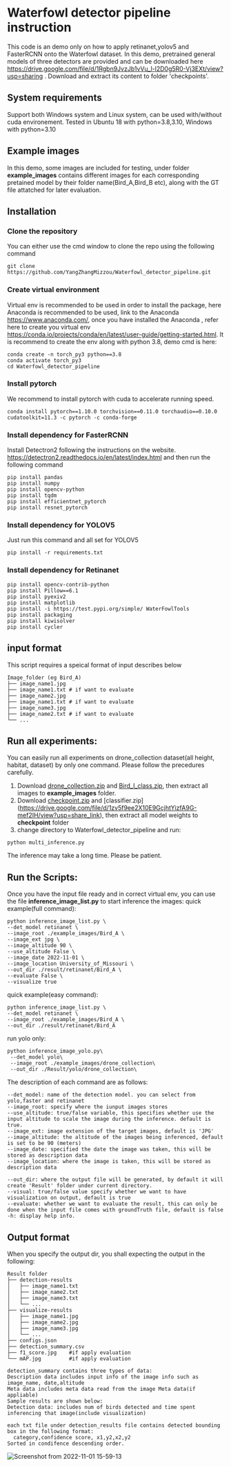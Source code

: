# Waterfowl detector pipeline instruction

This code is an demo only on how to apply retinanet,yolov5 and FasterRCNN onto the Waterfowl dataset. In this demo, pretrained general models of three detectors are provided and can be downloaded here https://drive.google.com/file/d/1Rgbn9JvzJb1vVu_l-l2D0g5R0-Vj3EXt/view?usp=sharing . Download and extract its content to folder 'checkpoints'.

## System requirements
Support both Windows system and Linux system, can be used with/without cuda environement.
Tested in Ubuntu 18 with python=3.8,3.10, Windows with python=3.10

## Example images

In this demo, some images are included for testing, under folder **example_images** contains different images for each corresponding pretained model by their folder name(Bird_A,Bird_B etc), along with the GT file attatched for later evaluation.

## Installation

### Clone the repository
You can either use the cmd window to clone the repo using the following command
```
git clone https://github.com/YangZhangMizzou/Waterfowl_detector_pipeline.git
```

### Create virtual environment
Virtual env is recommended to be used in order to install the package, here Anaconda is recommended to be used, link to the Anaconda https://www.anaconda.com/, once you have installed the Anaconda , refer here to create you virtual env https://conda.io/projects/conda/en/latest/user-guide/getting-started.html. It is recommend to create the env along with python 3.8, demo cmd is here:

```
conda create -n torch_py3 python==3.8
conda activate torch_py3
cd Waterfowl_detector_pipeline
```

### Install pytorch

We recommend to install pytorch with cuda to accelerate running speed.
```
conda install pytorch==1.10.0 torchvision==0.11.0 torchaudio==0.10.0 cudatoolkit=11.3 -c pytorch -c conda-forge
```
### Install dependency for FasterRCNN

Install Detectron2 following the instructions on the website. https://detectron2.readthedocs.io/en/latest/index.html
and then run the following command

```
pip install pandas
pip install numpy
pip install opencv-python
pip install tqdm
pip install efficientnet_pytorch
pip install resnet_pytorch
```

### Install dependency for YOLOV5

Just run this command and all set for YOLOV5
```
pip install -r requirements.txt
```

### Install dependency for Retinanet

```
pip install opencv-contrib-python
pip install Pillow==6.1
pip install pyexiv2
pip install matplotlib
pip install -i https://test.pypi.org/simple/ WaterFowlTools
pip install packaging
pip install kiwisolver
pip install cycler
```


## input format
This script requires a speical format of input describes below
```
Image_folder (eg Bird_A)
├── image_name1.jpg
├── image_name1.txt # if want to evaluate
├── image_name2.jpg
├── image_name1.txt # if want to evaluate
├── image_name3.jpg
├── image_name2.txt # if want to evaluate
└── ...
```
## Run all experiments:
You can easily run all experiments on drone_collection dataset(all height, habitat, dataset) by only one command. Please follow the precedures carefully.

1. Download [drone_collection.zip](https://drive.google.com/file/d/15SRYsCYhyWkT6no7416Qnok9sMZur23N/view?usp=sharing) and [Bird_I_class.zip](https://drive.google.com/file/d/1KWomFVsXrocupsISoalmCl_wpchleUBf/view?usp=share_link), then extract all images to **example_images** folder. 
2. Download [checkpoint.zip](https://drive.google.com/file/d/1LP9KfV6tEzuRJQga4DYmkAMQhqM8E7ek/view?usp=sharing) and [classifier.zip] (https://drive.google.com/file/d/1zv5f9ee2X10E9GcjhtYizfA9G-mef2IH/view?usp=share_link), then extract all model weights to **checkpoint** folder 
3. change directory to Waterfowl_detector_pipeline and run:
```
python multi_inference.py
```
The inference may take a long time. Please be patient.

## Run the Scripts:
Once you have the input file ready and in correct virtual env, you can use the file **inference_image_list.py** to start inference the images:
quick example(full command):
```
python inference_image_list.py \
--det_model retinanet \
--image_root ./example_images/Bird_A \
--image_ext jpg \
--image_altitude 90 \
--use_altitude False \
--image_date 2022-11-01 \
--image_location University_of_Missouri \
--out_dir ./result/retinanet/Bird_A \
--evaluate False \
--visualize true 
```
quick example(easy command):
```
python inference_image_list.py \
--det_model retinanet \
--image_root ./example_images/Bird_A \
--out_dir ./result/retinanet/Bird_A
```

run yolo only:
```
python inference_image_yolo.py\
 --det_model yolo\
 --image_root ./example_images/drone_collection\
 --out_dir ./Result/yolo/drone_collection\
```

The description of each command are as follows:
```
--det_model: name of the detection model. you can select from yolo,faster and retinanet
--image_root: specify where the iunput images stores
--use_altitude: true/false variable, this specifies whether use the input altitude to scale the image during the inference. default is true.
--image_ext: image extension of the target images, default is 'JPG'
--image_altitude: the altitude of the images being inferenced, default is set to be 90 (meters)
--image_date: specified the date the image was taken, this will be stored as description data
--image_location: where the image is taken, this will be stored as description data

--out_dir: where the output file will be generated, by default it will create 'Result' folder under current directory.
--visual: true/false value specify whether we want to have visualization on output, default is true
--evaluate: whether we want to evaluate the result, this can only be done when the input file comes with groundTruth file, default is false
-h: display help info.
```
## Output format
When you specify the output dir, you shall expecting the output in the following:
```
Result folder 
├── detection-results
│   ├── image_name1.txt
│   ├── image_name2.txt
│   ├── image_name3.txt
│   └── ...
├── visualize-results
│   ├── image_name1.jpg
│   ├── image_name2.jpg
│   ├── image_name3.jpg
│   └── ...
├── configs.json
├── detection_summary.csv
├── f1_score.jpg    #if apply evaluation
└── mAP.jpg         #if apply evaluation

detection_summary contains three types of data:
Description data includes input info of the image info such as image_name, date,altitude
Meta data includes meta data read from the image Meta data(if appliable)
Sample results are shown below:
Detection data: includes num of birds detected and time spent inferencing that image(include visualization)

each txt file under detection_results file contains detected bounding box in the following format:
  category,confidence score, x1,y2,x2,y2
Sorted in condifence descending order.
```
![Screenshot from 2022-11-01 15-59-13](https://user-images.githubusercontent.com/71574752/199340134-13dc5f02-4980-4bac-9a6a-4a5d6a04050e.png)


